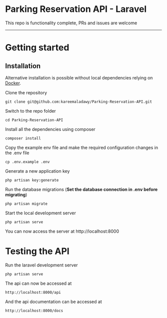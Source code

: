 # Parking Reservation API - Laravel

This repo is functionality complete, PRs and issues are welcome

---

# Getting started

## Installation

Alternative installation is possible without local dependencies relying on [Docker](#docker).

Clone the repository

    git clone git@github.com:kareemaladawy/Parking-Reservation-API.git

Switch to the repo folder

    cd Parking-Reservation-API

Install all the dependencies using composer

    composer install

Copy the example env file and make the required configuration changes in the .env file

    cp .env.example .env

Generate a new application key

    php artisan key:generate

Run the database migrations (**Set the database connection in .env before migrating**)

    php artisan migrate

Start the local development server

    php artisan serve

You can now access the server at http://localhost:8000

# Testing the API

Run the laravel development server

    php artisan serve

The api can now be accessed at

    http://localhost:8000/api

And the api documentation can be accessed at

    http://localhost:8000/docs
